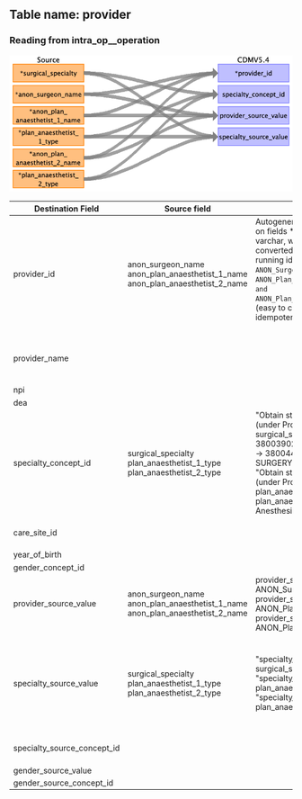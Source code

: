 ## Table name: provider

### Reading from intra_op__operation

![](md_files/image17.png)

| Destination Field | Source field | Logic | Comment field |
| --- | --- | --- | --- |
| provider_id | anon_surgeon_name<br>anon_plan_anaesthetist_1_name<br>anon_plan_anaesthetist_2_name | Autogenerated unique ids based on fields *_name.     This field is varchar, which needs to be converted to integer.    Suggestion: running id by alphabetical order of  `ANON_Surgeon_Name, ANON_Plan_Anaesthetist_1_Name and ANON_Plan_Anaesthetist_2_Name` (easy to code, but non-idempotent)<br><br> | Each id is considered a new surgeon/aneasthetist. PASAR has no master provider table. |
| provider_name |  |  | No data; although PASAR has field anon_surgeon_name and the likes, they are surgeon IDs not Names. |
| npi |  |  | no data |
| dea |  |  | no data |
| specialty_concept_id | surgical_specialty<br>plan_anaesthetist_1_type<br>plan_anaesthetist_2_type | "Obtain standard concept ID (under Provider domain) from surgical_specialty.    Gynecology -> 38003902  Orthopaedic Surgery -> 38004465  VASCULAR SURGERY -> 38004496<br>"Obtain standard concept ID (under Provider domain) from plan_anaesthetist_1_type and plan_anaesthetist_2_type.  Anesthesiology -> 38004450"<br> | For plan_anaesthetist_1_type and plan_anaesthetist_2_type, the concept id are Anesthesiology regardless the value within the fields.<br><br> |
| care_site_id |  |  | Providers should be from SGH, so only put id for SGH here |
| year_of_birth |  |  | no data |
| gender_concept_id |  |  | no data |
| provider_source_value | anon_surgeon_name<br>anon_plan_anaesthetist_1_name<br>anon_plan_anaesthetist_2_name | provider_source_value = ANON_Surgeon_Name<br>provider_source_value = ANON_Plan_Anaesthetist_1_Name<br>provider_source_value = ANON_Plan_Anaesthetist_2_Name |  |
| specialty_source_value | surgical_specialty<br>plan_anaesthetist_1_type<br>plan_anaesthetist_2_type | "specialty_source_value = surgical_specialty"<br>"specialty_source_value = plan_anaesthetist_1_type"<br>"specialty_source_value = plan_anaesthetist_2_type " | "values: Gynaecology,  Orthopaedic Surgery,  VASCULAR SURGERY,  Gastroenterology & Hepatology,  ORTHOPAEDIC SURGERY,  Colorectal Surgery,  Cardiothoracic Surgery,  Cardiology"    "value: Anesthesiology" |
| specialty_source_concept_id |  |  | no master table for specialty, may skip for now |
| gender_source_value |  |  | no data |
| gender_source_concept_id |  |  | no data |


